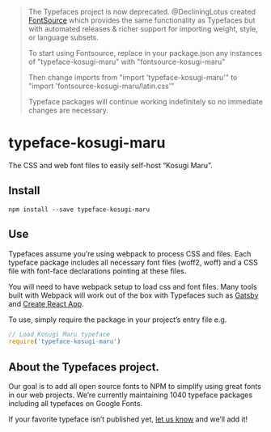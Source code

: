 >The Typefaces project is now deprecated. @DecliningLotus created
[FontSource](https://github.com/fontsource/fontsource) which provides the
same functionality as Typefaces but with automated releases & richer
support for importing weight, style, or language subsets.
>
>To start using Fontsource, replace in your package.json any instances of
"typeface-kosugi-maru" with "fontsource-kosugi-maru"
>
> Then change imports from "import 'typeface-kosugi-maru'" to "import 'fontsource-kosugi-maru/latin.css'"
>
>Typeface packages will continue working indefinitely so no immediate
>changes are necessary.

# typeface-kosugi-maru

The CSS and web font files to easily self-host “Kosugi Maru”.

## Install

`npm install --save typeface-kosugi-maru`

## Use

Typefaces assume you’re using webpack to process CSS and files. Each typeface
package includes all necessary font files (woff2, woff) and a CSS file with
font-face declarations pointing at these files.

You will need to have webpack setup to load css and font files. Many tools built
with Webpack will work out of the box with Typefaces such as [Gatsby](https://github.com/gatsbyjs/gatsby)
and [Create React App](https://github.com/facebookincubator/create-react-app).

To use, simply require the package in your project’s entry file e.g.

```javascript
// Load Kosugi Maru typeface
require('typeface-kosugi-maru')
```

## About the Typefaces project.

Our goal is to add all open source fonts to NPM to simplify using great fonts in
our web projects. We’re currently maintaining 1040 typeface packages
including all typefaces on Google Fonts.

If your favorite typeface isn’t published yet, [let us know](https://github.com/KyleAMathews/typefaces)
and we’ll add it!
